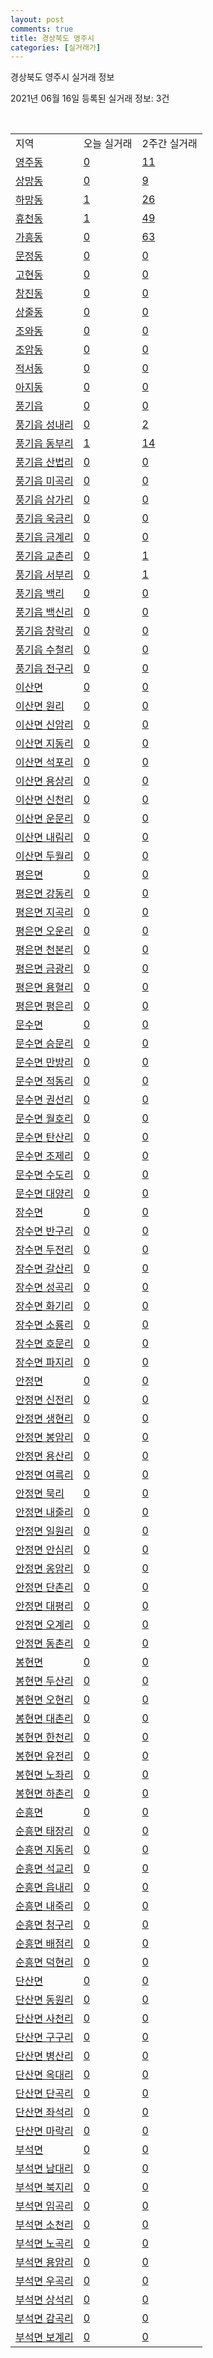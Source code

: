 ```yaml
---
layout: post
comments: true
title: 경상북도 영주시
categories: [실거래가]
---
```


경상북도 영주시 실거래 정보

2021년 06월 16일 등록된 실거래 정보: 3건

<script type="text/javascript">
  google.charts.load('current', {'packages':['corechart']});
  google.charts.setOnLoadCallback(drawChart);

  function drawChart() {
    var data = google.visualization.arrayToDataTable([['거래일', '매매', '전월세', '전매'], ['2021-04', 51, 5, 6], ['2021-05', 55, 8, 15], ['2021-06', 23, 2, 4], ['2021-02', 0, 1, 0], ['2021-03', 5, 0, 1]]);

    var options = {
      title: '최근 유형별 거래량 추이',
      legend: { position: 'bottom' }
    };

    var chart = new google.visualization.LineChart(document.getElementById('columnchart_material'));
    chart.draw(data, (options));
  }
</script>

<div id="columnchart_material" style="width: 450px; margin-left: -35px"></div>
<br>
<table class="sortable">
  <tr>
    <td>지역</td>
    <td>오늘 실거래</td>
    <td>2주간 실거래</td>
  </tr>

  
  <tr class="item">
    <td><a href="4721010100.html">영주동</a></td>
    <td><a href="4721010100.html">0</a></td>
    <td><a href="4721010100.html">11</a></td>
  </tr>
    

  <tr class="item">
    <td><a href="4721010200.html">상망동</a></td>
    <td><a href="4721010200.html">0</a></td>
    <td><a href="4721010200.html">9</a></td>
  </tr>
    

  <tr class="item">
    <td><a href="4721010300.html">하망동</a></td>
    <td><a href="4721010300.html">1</a></td>
    <td><a href="4721010300.html">26</a></td>
  </tr>
    

  <tr class="item">
    <td><a href="4721010400.html">휴천동</a></td>
    <td><a href="4721010400.html">1</a></td>
    <td><a href="4721010400.html">49</a></td>
  </tr>
    

  <tr class="item">
    <td><a href="4721010500.html">가흥동</a></td>
    <td><a href="4721010500.html">0</a></td>
    <td><a href="4721010500.html">63</a></td>
  </tr>
    

  <tr class="item">
    <td><a href="4721010600.html">문정동</a></td>
    <td><a href="4721010600.html">0</a></td>
    <td><a href="4721010600.html">0</a></td>
  </tr>
    

  <tr class="item">
    <td><a href="4721010700.html">고현동</a></td>
    <td><a href="4721010700.html">0</a></td>
    <td><a href="4721010700.html">0</a></td>
  </tr>
    

  <tr class="item">
    <td><a href="4721010800.html">창진동</a></td>
    <td><a href="4721010800.html">0</a></td>
    <td><a href="4721010800.html">0</a></td>
  </tr>
    

  <tr class="item">
    <td><a href="4721010900.html">상줄동</a></td>
    <td><a href="4721010900.html">0</a></td>
    <td><a href="4721010900.html">0</a></td>
  </tr>
    

  <tr class="item">
    <td><a href="4721011000.html">조와동</a></td>
    <td><a href="4721011000.html">0</a></td>
    <td><a href="4721011000.html">0</a></td>
  </tr>
    

  <tr class="item">
    <td><a href="4721011100.html">조암동</a></td>
    <td><a href="4721011100.html">0</a></td>
    <td><a href="4721011100.html">0</a></td>
  </tr>
    

  <tr class="item">
    <td><a href="4721011200.html">적서동</a></td>
    <td><a href="4721011200.html">0</a></td>
    <td><a href="4721011200.html">0</a></td>
  </tr>
    

  <tr class="item">
    <td><a href="4721011300.html">아지동</a></td>
    <td><a href="4721011300.html">0</a></td>
    <td><a href="4721011300.html">0</a></td>
  </tr>
    

  <tr class="item">
    <td><a href="4721025000.html">풍기읍</a></td>
    <td><a href="4721025000.html">0</a></td>
    <td><a href="4721025000.html">0</a></td>
  </tr>
    

  <tr class="item">
    <td><a href="4721025021.html">풍기읍 성내리</a></td>
    <td><a href="4721025021.html">0</a></td>
    <td><a href="4721025021.html">2</a></td>
  </tr>
    

  <tr class="item">
    <td><a href="4721025022.html">풍기읍 동부리</a></td>
    <td><a href="4721025022.html">1</a></td>
    <td><a href="4721025022.html">14</a></td>
  </tr>
    

  <tr class="item">
    <td><a href="4721025023.html">풍기읍 산법리</a></td>
    <td><a href="4721025023.html">0</a></td>
    <td><a href="4721025023.html">0</a></td>
  </tr>
    

  <tr class="item">
    <td><a href="4721025024.html">풍기읍 미곡리</a></td>
    <td><a href="4721025024.html">0</a></td>
    <td><a href="4721025024.html">0</a></td>
  </tr>
    

  <tr class="item">
    <td><a href="4721025025.html">풍기읍 삼가리</a></td>
    <td><a href="4721025025.html">0</a></td>
    <td><a href="4721025025.html">0</a></td>
  </tr>
    

  <tr class="item">
    <td><a href="4721025026.html">풍기읍 욱금리</a></td>
    <td><a href="4721025026.html">0</a></td>
    <td><a href="4721025026.html">0</a></td>
  </tr>
    

  <tr class="item">
    <td><a href="4721025027.html">풍기읍 금계리</a></td>
    <td><a href="4721025027.html">0</a></td>
    <td><a href="4721025027.html">0</a></td>
  </tr>
    

  <tr class="item">
    <td><a href="4721025028.html">풍기읍 교촌리</a></td>
    <td><a href="4721025028.html">0</a></td>
    <td><a href="4721025028.html">1</a></td>
  </tr>
    

  <tr class="item">
    <td><a href="4721025029.html">풍기읍 서부리</a></td>
    <td><a href="4721025029.html">0</a></td>
    <td><a href="4721025029.html">1</a></td>
  </tr>
    

  <tr class="item">
    <td><a href="4721025030.html">풍기읍 백리</a></td>
    <td><a href="4721025030.html">0</a></td>
    <td><a href="4721025030.html">0</a></td>
  </tr>
    

  <tr class="item">
    <td><a href="4721025031.html">풍기읍 백신리</a></td>
    <td><a href="4721025031.html">0</a></td>
    <td><a href="4721025031.html">0</a></td>
  </tr>
    

  <tr class="item">
    <td><a href="4721025032.html">풍기읍 창락리</a></td>
    <td><a href="4721025032.html">0</a></td>
    <td><a href="4721025032.html">0</a></td>
  </tr>
    

  <tr class="item">
    <td><a href="4721025033.html">풍기읍 수철리</a></td>
    <td><a href="4721025033.html">0</a></td>
    <td><a href="4721025033.html">0</a></td>
  </tr>
    

  <tr class="item">
    <td><a href="4721025034.html">풍기읍 전구리</a></td>
    <td><a href="4721025034.html">0</a></td>
    <td><a href="4721025034.html">0</a></td>
  </tr>
    

  <tr class="item">
    <td><a href="4721031000.html">이산면</a></td>
    <td><a href="4721031000.html">0</a></td>
    <td><a href="4721031000.html">0</a></td>
  </tr>
    

  <tr class="item">
    <td><a href="4721031021.html">이산면 원리</a></td>
    <td><a href="4721031021.html">0</a></td>
    <td><a href="4721031021.html">0</a></td>
  </tr>
    

  <tr class="item">
    <td><a href="4721031022.html">이산면 신암리</a></td>
    <td><a href="4721031022.html">0</a></td>
    <td><a href="4721031022.html">0</a></td>
  </tr>
    

  <tr class="item">
    <td><a href="4721031023.html">이산면 지동리</a></td>
    <td><a href="4721031023.html">0</a></td>
    <td><a href="4721031023.html">0</a></td>
  </tr>
    

  <tr class="item">
    <td><a href="4721031024.html">이산면 석포리</a></td>
    <td><a href="4721031024.html">0</a></td>
    <td><a href="4721031024.html">0</a></td>
  </tr>
    

  <tr class="item">
    <td><a href="4721031025.html">이산면 용상리</a></td>
    <td><a href="4721031025.html">0</a></td>
    <td><a href="4721031025.html">0</a></td>
  </tr>
    

  <tr class="item">
    <td><a href="4721031026.html">이산면 신천리</a></td>
    <td><a href="4721031026.html">0</a></td>
    <td><a href="4721031026.html">0</a></td>
  </tr>
    

  <tr class="item">
    <td><a href="4721031027.html">이산면 운문리</a></td>
    <td><a href="4721031027.html">0</a></td>
    <td><a href="4721031027.html">0</a></td>
  </tr>
    

  <tr class="item">
    <td><a href="4721031028.html">이산면 내림리</a></td>
    <td><a href="4721031028.html">0</a></td>
    <td><a href="4721031028.html">0</a></td>
  </tr>
    

  <tr class="item">
    <td><a href="4721031029.html">이산면 두월리</a></td>
    <td><a href="4721031029.html">0</a></td>
    <td><a href="4721031029.html">0</a></td>
  </tr>
    

  <tr class="item">
    <td><a href="4721032000.html">평은면</a></td>
    <td><a href="4721032000.html">0</a></td>
    <td><a href="4721032000.html">0</a></td>
  </tr>
    

  <tr class="item">
    <td><a href="4721032021.html">평은면 강동리</a></td>
    <td><a href="4721032021.html">0</a></td>
    <td><a href="4721032021.html">0</a></td>
  </tr>
    

  <tr class="item">
    <td><a href="4721032022.html">평은면 지곡리</a></td>
    <td><a href="4721032022.html">0</a></td>
    <td><a href="4721032022.html">0</a></td>
  </tr>
    

  <tr class="item">
    <td><a href="4721032023.html">평은면 오운리</a></td>
    <td><a href="4721032023.html">0</a></td>
    <td><a href="4721032023.html">0</a></td>
  </tr>
    

  <tr class="item">
    <td><a href="4721032024.html">평은면 천본리</a></td>
    <td><a href="4721032024.html">0</a></td>
    <td><a href="4721032024.html">0</a></td>
  </tr>
    

  <tr class="item">
    <td><a href="4721032025.html">평은면 금광리</a></td>
    <td><a href="4721032025.html">0</a></td>
    <td><a href="4721032025.html">0</a></td>
  </tr>
    

  <tr class="item">
    <td><a href="4721032026.html">평은면 용혈리</a></td>
    <td><a href="4721032026.html">0</a></td>
    <td><a href="4721032026.html">0</a></td>
  </tr>
    

  <tr class="item">
    <td><a href="4721032027.html">평은면 평은리</a></td>
    <td><a href="4721032027.html">0</a></td>
    <td><a href="4721032027.html">0</a></td>
  </tr>
    

  <tr class="item">
    <td><a href="4721033000.html">문수면</a></td>
    <td><a href="4721033000.html">0</a></td>
    <td><a href="4721033000.html">0</a></td>
  </tr>
    

  <tr class="item">
    <td><a href="4721033021.html">문수면 승문리</a></td>
    <td><a href="4721033021.html">0</a></td>
    <td><a href="4721033021.html">0</a></td>
  </tr>
    

  <tr class="item">
    <td><a href="4721033022.html">문수면 만방리</a></td>
    <td><a href="4721033022.html">0</a></td>
    <td><a href="4721033022.html">0</a></td>
  </tr>
    

  <tr class="item">
    <td><a href="4721033023.html">문수면 적동리</a></td>
    <td><a href="4721033023.html">0</a></td>
    <td><a href="4721033023.html">0</a></td>
  </tr>
    

  <tr class="item">
    <td><a href="4721033024.html">문수면 권선리</a></td>
    <td><a href="4721033024.html">0</a></td>
    <td><a href="4721033024.html">0</a></td>
  </tr>
    

  <tr class="item">
    <td><a href="4721033025.html">문수면 월호리</a></td>
    <td><a href="4721033025.html">0</a></td>
    <td><a href="4721033025.html">0</a></td>
  </tr>
    

  <tr class="item">
    <td><a href="4721033027.html">문수면 탄산리</a></td>
    <td><a href="4721033027.html">0</a></td>
    <td><a href="4721033027.html">0</a></td>
  </tr>
    

  <tr class="item">
    <td><a href="4721033028.html">문수면 조제리</a></td>
    <td><a href="4721033028.html">0</a></td>
    <td><a href="4721033028.html">0</a></td>
  </tr>
    

  <tr class="item">
    <td><a href="4721033029.html">문수면 수도리</a></td>
    <td><a href="4721033029.html">0</a></td>
    <td><a href="4721033029.html">0</a></td>
  </tr>
    

  <tr class="item">
    <td><a href="4721033030.html">문수면 대양리</a></td>
    <td><a href="4721033030.html">0</a></td>
    <td><a href="4721033030.html">0</a></td>
  </tr>
    

  <tr class="item">
    <td><a href="4721034000.html">장수면</a></td>
    <td><a href="4721034000.html">0</a></td>
    <td><a href="4721034000.html">0</a></td>
  </tr>
    

  <tr class="item">
    <td><a href="4721034021.html">장수면 반구리</a></td>
    <td><a href="4721034021.html">0</a></td>
    <td><a href="4721034021.html">0</a></td>
  </tr>
    

  <tr class="item">
    <td><a href="4721034022.html">장수면 두전리</a></td>
    <td><a href="4721034022.html">0</a></td>
    <td><a href="4721034022.html">0</a></td>
  </tr>
    

  <tr class="item">
    <td><a href="4721034023.html">장수면 갈산리</a></td>
    <td><a href="4721034023.html">0</a></td>
    <td><a href="4721034023.html">0</a></td>
  </tr>
    

  <tr class="item">
    <td><a href="4721034024.html">장수면 성곡리</a></td>
    <td><a href="4721034024.html">0</a></td>
    <td><a href="4721034024.html">0</a></td>
  </tr>
    

  <tr class="item">
    <td><a href="4721034025.html">장수면 화기리</a></td>
    <td><a href="4721034025.html">0</a></td>
    <td><a href="4721034025.html">0</a></td>
  </tr>
    

  <tr class="item">
    <td><a href="4721034026.html">장수면 소룡리</a></td>
    <td><a href="4721034026.html">0</a></td>
    <td><a href="4721034026.html">0</a></td>
  </tr>
    

  <tr class="item">
    <td><a href="4721034027.html">장수면 호문리</a></td>
    <td><a href="4721034027.html">0</a></td>
    <td><a href="4721034027.html">0</a></td>
  </tr>
    

  <tr class="item">
    <td><a href="4721034028.html">장수면 파지리</a></td>
    <td><a href="4721034028.html">0</a></td>
    <td><a href="4721034028.html">0</a></td>
  </tr>
    

  <tr class="item">
    <td><a href="4721035000.html">안정면</a></td>
    <td><a href="4721035000.html">0</a></td>
    <td><a href="4721035000.html">0</a></td>
  </tr>
    

  <tr class="item">
    <td><a href="4721035021.html">안정면 신전리</a></td>
    <td><a href="4721035021.html">0</a></td>
    <td><a href="4721035021.html">0</a></td>
  </tr>
    

  <tr class="item">
    <td><a href="4721035022.html">안정면 생현리</a></td>
    <td><a href="4721035022.html">0</a></td>
    <td><a href="4721035022.html">0</a></td>
  </tr>
    

  <tr class="item">
    <td><a href="4721035023.html">안정면 봉암리</a></td>
    <td><a href="4721035023.html">0</a></td>
    <td><a href="4721035023.html">0</a></td>
  </tr>
    

  <tr class="item">
    <td><a href="4721035024.html">안정면 용산리</a></td>
    <td><a href="4721035024.html">0</a></td>
    <td><a href="4721035024.html">0</a></td>
  </tr>
    

  <tr class="item">
    <td><a href="4721035025.html">안정면 여륵리</a></td>
    <td><a href="4721035025.html">0</a></td>
    <td><a href="4721035025.html">0</a></td>
  </tr>
    

  <tr class="item">
    <td><a href="4721035026.html">안정면 묵리</a></td>
    <td><a href="4721035026.html">0</a></td>
    <td><a href="4721035026.html">0</a></td>
  </tr>
    

  <tr class="item">
    <td><a href="4721035027.html">안정면 내줄리</a></td>
    <td><a href="4721035027.html">0</a></td>
    <td><a href="4721035027.html">0</a></td>
  </tr>
    

  <tr class="item">
    <td><a href="4721035028.html">안정면 일원리</a></td>
    <td><a href="4721035028.html">0</a></td>
    <td><a href="4721035028.html">0</a></td>
  </tr>
    

  <tr class="item">
    <td><a href="4721035029.html">안정면 안심리</a></td>
    <td><a href="4721035029.html">0</a></td>
    <td><a href="4721035029.html">0</a></td>
  </tr>
    

  <tr class="item">
    <td><a href="4721035030.html">안정면 옹암리</a></td>
    <td><a href="4721035030.html">0</a></td>
    <td><a href="4721035030.html">0</a></td>
  </tr>
    

  <tr class="item">
    <td><a href="4721035031.html">안정면 단촌리</a></td>
    <td><a href="4721035031.html">0</a></td>
    <td><a href="4721035031.html">0</a></td>
  </tr>
    

  <tr class="item">
    <td><a href="4721035032.html">안정면 대평리</a></td>
    <td><a href="4721035032.html">0</a></td>
    <td><a href="4721035032.html">0</a></td>
  </tr>
    

  <tr class="item">
    <td><a href="4721035033.html">안정면 오계리</a></td>
    <td><a href="4721035033.html">0</a></td>
    <td><a href="4721035033.html">0</a></td>
  </tr>
    

  <tr class="item">
    <td><a href="4721035034.html">안정면 동촌리</a></td>
    <td><a href="4721035034.html">0</a></td>
    <td><a href="4721035034.html">0</a></td>
  </tr>
    

  <tr class="item">
    <td><a href="4721036000.html">봉현면</a></td>
    <td><a href="4721036000.html">0</a></td>
    <td><a href="4721036000.html">0</a></td>
  </tr>
    

  <tr class="item">
    <td><a href="4721036021.html">봉현면 두산리</a></td>
    <td><a href="4721036021.html">0</a></td>
    <td><a href="4721036021.html">0</a></td>
  </tr>
    

  <tr class="item">
    <td><a href="4721036022.html">봉현면 오현리</a></td>
    <td><a href="4721036022.html">0</a></td>
    <td><a href="4721036022.html">0</a></td>
  </tr>
    

  <tr class="item">
    <td><a href="4721036023.html">봉현면 대촌리</a></td>
    <td><a href="4721036023.html">0</a></td>
    <td><a href="4721036023.html">0</a></td>
  </tr>
    

  <tr class="item">
    <td><a href="4721036024.html">봉현면 한천리</a></td>
    <td><a href="4721036024.html">0</a></td>
    <td><a href="4721036024.html">0</a></td>
  </tr>
    

  <tr class="item">
    <td><a href="4721036025.html">봉현면 유전리</a></td>
    <td><a href="4721036025.html">0</a></td>
    <td><a href="4721036025.html">0</a></td>
  </tr>
    

  <tr class="item">
    <td><a href="4721036026.html">봉현면 노좌리</a></td>
    <td><a href="4721036026.html">0</a></td>
    <td><a href="4721036026.html">0</a></td>
  </tr>
    

  <tr class="item">
    <td><a href="4721036027.html">봉현면 하촌리</a></td>
    <td><a href="4721036027.html">0</a></td>
    <td><a href="4721036027.html">0</a></td>
  </tr>
    

  <tr class="item">
    <td><a href="4721037000.html">순흥면</a></td>
    <td><a href="4721037000.html">0</a></td>
    <td><a href="4721037000.html">0</a></td>
  </tr>
    

  <tr class="item">
    <td><a href="4721037021.html">순흥면 태장리</a></td>
    <td><a href="4721037021.html">0</a></td>
    <td><a href="4721037021.html">0</a></td>
  </tr>
    

  <tr class="item">
    <td><a href="4721037022.html">순흥면 지동리</a></td>
    <td><a href="4721037022.html">0</a></td>
    <td><a href="4721037022.html">0</a></td>
  </tr>
    

  <tr class="item">
    <td><a href="4721037023.html">순흥면 석교리</a></td>
    <td><a href="4721037023.html">0</a></td>
    <td><a href="4721037023.html">0</a></td>
  </tr>
    

  <tr class="item">
    <td><a href="4721037024.html">순흥면 읍내리</a></td>
    <td><a href="4721037024.html">0</a></td>
    <td><a href="4721037024.html">0</a></td>
  </tr>
    

  <tr class="item">
    <td><a href="4721037025.html">순흥면 내죽리</a></td>
    <td><a href="4721037025.html">0</a></td>
    <td><a href="4721037025.html">0</a></td>
  </tr>
    

  <tr class="item">
    <td><a href="4721037026.html">순흥면 청구리</a></td>
    <td><a href="4721037026.html">0</a></td>
    <td><a href="4721037026.html">0</a></td>
  </tr>
    

  <tr class="item">
    <td><a href="4721037027.html">순흥면 배점리</a></td>
    <td><a href="4721037027.html">0</a></td>
    <td><a href="4721037027.html">0</a></td>
  </tr>
    

  <tr class="item">
    <td><a href="4721037028.html">순흥면 덕현리</a></td>
    <td><a href="4721037028.html">0</a></td>
    <td><a href="4721037028.html">0</a></td>
  </tr>
    

  <tr class="item">
    <td><a href="4721038000.html">단산면</a></td>
    <td><a href="4721038000.html">0</a></td>
    <td><a href="4721038000.html">0</a></td>
  </tr>
    

  <tr class="item">
    <td><a href="4721038021.html">단산면 동원리</a></td>
    <td><a href="4721038021.html">0</a></td>
    <td><a href="4721038021.html">0</a></td>
  </tr>
    

  <tr class="item">
    <td><a href="4721038022.html">단산면 사천리</a></td>
    <td><a href="4721038022.html">0</a></td>
    <td><a href="4721038022.html">0</a></td>
  </tr>
    

  <tr class="item">
    <td><a href="4721038023.html">단산면 구구리</a></td>
    <td><a href="4721038023.html">0</a></td>
    <td><a href="4721038023.html">0</a></td>
  </tr>
    

  <tr class="item">
    <td><a href="4721038024.html">단산면 병산리</a></td>
    <td><a href="4721038024.html">0</a></td>
    <td><a href="4721038024.html">0</a></td>
  </tr>
    

  <tr class="item">
    <td><a href="4721038025.html">단산면 옥대리</a></td>
    <td><a href="4721038025.html">0</a></td>
    <td><a href="4721038025.html">0</a></td>
  </tr>
    

  <tr class="item">
    <td><a href="4721038026.html">단산면 단곡리</a></td>
    <td><a href="4721038026.html">0</a></td>
    <td><a href="4721038026.html">0</a></td>
  </tr>
    

  <tr class="item">
    <td><a href="4721038027.html">단산면 좌석리</a></td>
    <td><a href="4721038027.html">0</a></td>
    <td><a href="4721038027.html">0</a></td>
  </tr>
    

  <tr class="item">
    <td><a href="4721038028.html">단산면 마락리</a></td>
    <td><a href="4721038028.html">0</a></td>
    <td><a href="4721038028.html">0</a></td>
  </tr>
    

  <tr class="item">
    <td><a href="4721039000.html">부석면</a></td>
    <td><a href="4721039000.html">0</a></td>
    <td><a href="4721039000.html">0</a></td>
  </tr>
    

  <tr class="item">
    <td><a href="4721039021.html">부석면 남대리</a></td>
    <td><a href="4721039021.html">0</a></td>
    <td><a href="4721039021.html">0</a></td>
  </tr>
    

  <tr class="item">
    <td><a href="4721039022.html">부석면 북지리</a></td>
    <td><a href="4721039022.html">0</a></td>
    <td><a href="4721039022.html">0</a></td>
  </tr>
    

  <tr class="item">
    <td><a href="4721039023.html">부석면 임곡리</a></td>
    <td><a href="4721039023.html">0</a></td>
    <td><a href="4721039023.html">0</a></td>
  </tr>
    

  <tr class="item">
    <td><a href="4721039024.html">부석면 소천리</a></td>
    <td><a href="4721039024.html">0</a></td>
    <td><a href="4721039024.html">0</a></td>
  </tr>
    

  <tr class="item">
    <td><a href="4721039025.html">부석면 노곡리</a></td>
    <td><a href="4721039025.html">0</a></td>
    <td><a href="4721039025.html">0</a></td>
  </tr>
    

  <tr class="item">
    <td><a href="4721039026.html">부석면 용암리</a></td>
    <td><a href="4721039026.html">0</a></td>
    <td><a href="4721039026.html">0</a></td>
  </tr>
    

  <tr class="item">
    <td><a href="4721039027.html">부석면 우곡리</a></td>
    <td><a href="4721039027.html">0</a></td>
    <td><a href="4721039027.html">0</a></td>
  </tr>
    

  <tr class="item">
    <td><a href="4721039028.html">부석면 상석리</a></td>
    <td><a href="4721039028.html">0</a></td>
    <td><a href="4721039028.html">0</a></td>
  </tr>
    

  <tr class="item">
    <td><a href="4721039029.html">부석면 감곡리</a></td>
    <td><a href="4721039029.html">0</a></td>
    <td><a href="4721039029.html">0</a></td>
  </tr>
    

  <tr class="item">
    <td><a href="4721039030.html">부석면 보계리</a></td>
    <td><a href="4721039030.html">0</a></td>
    <td><a href="4721039030.html">0</a></td>
  </tr>
    


</table>


    